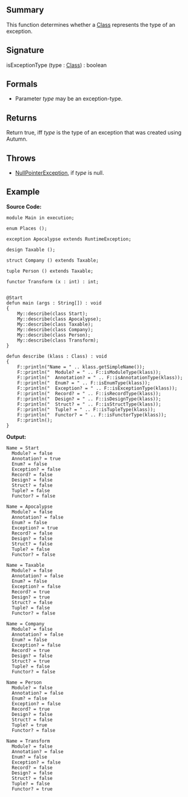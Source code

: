 ## Summary

This function determines whether a [Class](https://docs.oracle.com/javase/7/docs/api/java/lang/Class.html) represents the type of an exception.

## Signature

isExceptionType (type : [Class](https://docs.oracle.com/javase/7/docs/api/java/lang/Class.html)) : boolean

## Formals

+ Parameter <i>type</i> may be an exception-type.

## Returns

Return true, iff <i>type</i> is the type of an exception that was created using Autumn.

## Throws

+ [NullPointerException](https://docs.oracle.com/javase/7/docs/api/java/lang/NullPointerException.html), if <i>type</i> is null.

## Example

**Source Code:**

```plain
module Main in execution;

enum Places ();

exception Apocalypse extends RuntimeException;

design Taxable ();

struct Company () extends Taxable;

tuple Person () extends Taxable;

functor Transform (x : int) : int;


@Start
defun main (args : String[]) : void
{
    My::describe(class Start);
    My::describe(class Apocalypse);
    My::describe(class Taxable);
    My::describe(class Company);
    My::describe(class Person);
    My::describe(class Transform);
}

defun describe (klass : Class) : void
{
    F::println("Name = " .. klass.getSimpleName());
    F::println("  Module? = " .. F::isModuleType(klass));
    F::println("  Annotation? = " .. F::isAnnotationType(klass));
    F::println("  Enum? = " .. F::isEnumType(klass));
    F::println("  Exception? = " .. F::isExceptionType(klass));
    F::println("  Record? = " .. F::isRecordType(klass));
    F::println("  Design? = " .. F::isDesignType(klass));
    F::println("  Struct? = " .. F::isStructType(klass));
    F::println("  Tuple? = " .. F::isTupleType(klass));
    F::println("  Functor? = " .. F::isFunctorType(klass));
    F::println();
}
```

**Output:**

```plain
Name = Start
  Module? = false
  Annotation? = true
  Enum? = false
  Exception? = false
  Record? = false
  Design? = false
  Struct? = false
  Tuple? = false
  Functor? = false

Name = Apocalypse
  Module? = false
  Annotation? = false
  Enum? = false
  Exception? = true
  Record? = false
  Design? = false
  Struct? = false
  Tuple? = false
  Functor? = false

Name = Taxable
  Module? = false
  Annotation? = false
  Enum? = false
  Exception? = false
  Record? = true
  Design? = true
  Struct? = false
  Tuple? = false
  Functor? = false

Name = Company
  Module? = false
  Annotation? = false
  Enum? = false
  Exception? = false
  Record? = true
  Design? = false
  Struct? = true
  Tuple? = false
  Functor? = false

Name = Person
  Module? = false
  Annotation? = false
  Enum? = false
  Exception? = false
  Record? = true
  Design? = false
  Struct? = false
  Tuple? = true
  Functor? = false

Name = Transform
  Module? = false
  Annotation? = false
  Enum? = false
  Exception? = false
  Record? = false
  Design? = false
  Struct? = false
  Tuple? = false
  Functor? = true
```

